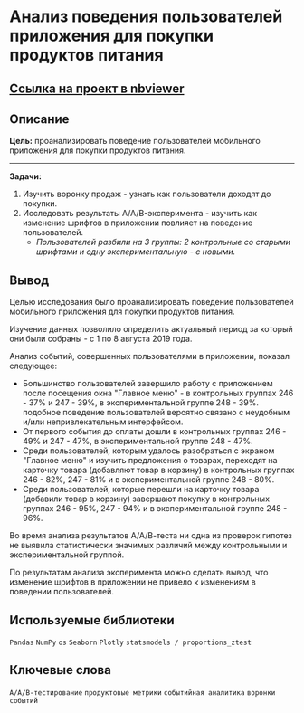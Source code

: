# Анализ поведения пользователей приложения для покупки продуктов питания

## [Ссылка на проект в nbviewer](https://nbviewer.org/github/KSingular/yp_da_projects/blob/2f266b9b1e79c5b14c4bdec6c13fd3607e9055e6/set_09_AAB_market/set_09_AAB_market.ipynb)

## Описание
**Цель:** проанализировать поведение пользователей мобильного приложения для покупки продуктов питания.  

---
**Задачи:**
1. Изучить воронку продаж - узнать как пользователи доходят до покупки.
2. Исследовать результаты A/A/B-эксперимента - изучить как изменение шрифтов в приложении повлияет на поведение пользователей. 
    * *Пользователей разбили на 3 группы: 2 контрольные со старыми шрифтами и одну экспериментальную - с новыми.*     

## Вывод
Целью исследования было проанализировать поведение пользователей мобильного приложения для покупки продуктов питания. 

Изучение данных позволило определить актуальный период за который они были собраны - с 1 по 8 августа 2019 года.  

Анализ событий, совершенных пользователями в приложении, показал следующее:
* Большинство пользователей завершило работу с приложением после посещения окна "Главное меню" - в контрольных группах 246 - 37% и 247 - 39%, в экспериментальной группе 248 - 39%. подобное поведение пользователей вероятно связано с неудобным и/или непривлекательным интерфейсом.
* От первого события до оплаты дошли в контрольных группах 246 - 49% и 247 - 47%, в экспериментальной группе 248 - 47%.
* Cреди пользователей, которым удалось разобраться с экраном "Главное меню" и изучить предложения о товарах, переходят на карточку товара (добавляют товар в корзину) в контрольных группах 246 - 82%, 247 - 81% и в экспериментальной группе 248 - 80%.
* Среди пользователей, которые перешли на карточку товара (добавили товар в корзину) завершают покупку в контрольных группах 246 - 95%, 247 - 94% и в экспериментальной группе 248 - 96%.   

Во время анализа результатов А/А/В-теста ни одна из проверок гипотез не выявила статистически значимых различий между контрольными и экспериментальной группой.    

По результатам анализа эксперимента можно сделать вывод, что изменение шрифтов в приложении не привело к изменениям в поведении пользователей. 

## Используемые библиотеки
`Pandas` `NumPy` `os` `Seaborn` `Plotly` `statsmodels / proportions_ztest` 

## Ключевые слова
`А/A/B-тестирование` `продуктовые метрики` `событийная аналитика` `воронки событий`